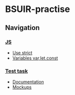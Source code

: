 # BSUIR-practise
## Navigation
### [JS](https://github.com/Lizka7/BSUIR-practice/tree/main/JS)
* [Use strict](https://github.com/Lizka7/BSUIR-practice/blob/main/JS/use_strict_1.js)
* [Variables var,let,const](https://github.com/Lizka7/BSUIR-practice/blob/main/JS/variables_var_let_const_2.js)
### [Test task](https://github.com/Lizka7/BSUIR-practice/tree/main/Test%20tack)
* [Documentation](https://github.com/Lizka7/BSUIR-practice/tree/main/Test%20tack/Documentation)
* [Mockups](https://github.com/Lizka7/BSUIR-practice/tree/main/Test%20tack/Mockups)

